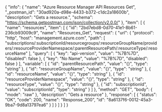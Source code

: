 {
  "info": {
    "name": "Azure Resource Manager API Resources Get",
    "_postman_id": "30ad920a-d98e-4433-b372-c1dc2a18600b",
    "description": "Gets a resource.",
    "schema": "https://schema.getpostman.com/json/collection/v2.0.0/"
  },
  "item": [
    {
      "name": "resources",
      "item": [
        {
          "id": "2bd7ebd8-0d70-41e1-8b61-236cb93009c9",
          "name": "Resources_Get",
          "request": {
            "url": {
              "protocol": "http",
              "host": "management.azure.com",
              "path": [
                "subscriptions/:subscriptionId/resourcegroups/:resourceGroupName/providers/:resourceProviderNamespace/:parentResourcePath/:resourceType/:resourceName"
              ],
              "query": [
                {
                  "key": "api-version",
                  "value": "%7B%7D",
                  "disabled": false
                },
                {
                  "key": "No Name",
                  "value": "%7B%7D",
                  "disabled": false
                }
              ],
              "variable": [
                {
                  "id": "parentResourcePath",
                  "value": "{}",
                  "type": "string"
                },
                {
                  "id": "resourceGroupName",
                  "value": "{}",
                  "type": "string"
                },
                {
                  "id": "resourceName",
                  "value": "{}",
                  "type": "string"
                },
                {
                  "id": "resourceProviderNamespace",
                  "value": "{}",
                  "type": "string"
                },
                {
                  "id": "resourceType",
                  "value": "{}",
                  "type": "string"
                },
                {
                  "id": "subscriptionId",
                  "value": "subscriptionId",
                  "type": "string"
                }
              ]
            },
            "method": "GET",
            "body": {
              "mode": "raw"
            },
            "description": "Gets a resource"
          },
          "response": [
            {
              "status": "OK",
              "code": 200,
              "name": "Response_200",
              "id": "8a6137f6-0012-45a3-9ba7-9d8a13797ea6"
            }
          ]
        }
      ]
    }
  ]
}